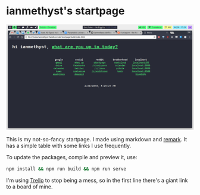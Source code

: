 # ianmethyst's startpage

![Desktop screneshot](https://raw.githubusercontent.com/ianmethyst/startpage/master/screenshot.png)

This is my not-so-fancy startpage. I made using markdown and [remark](https://github.com/remarkjs/remark). It has a simple table with some links I use frequently.

To update the packages, compile and preview it, use:

```bash
npm install && npm run build && npm run serve
```

I'm using [Trello](https://trello.com/) to stop being a mess, so in the first line there's a giant link to a board of mine.

